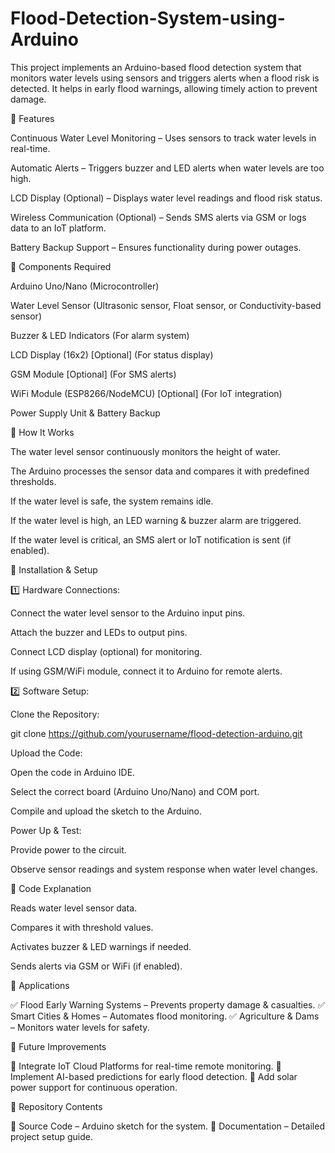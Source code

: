 # Flood-Detection-System-using-Arduino
This project implements an Arduino-based flood detection system that monitors water levels using sensors and triggers alerts when a flood risk is detected. It helps in early flood warnings, allowing timely action to prevent damage.

🔹 Features

Continuous Water Level Monitoring – Uses sensors to track water levels in real-time.

Automatic Alerts – Triggers buzzer and LED alerts when water levels are too high.

LCD Display (Optional) – Displays water level readings and flood risk status.

Wireless Communication (Optional) – Sends SMS alerts via GSM or logs data to an IoT platform.

Battery Backup Support – Ensures functionality during power outages.

🔹 Components Required

Arduino Uno/Nano (Microcontroller)

Water Level Sensor (Ultrasonic sensor, Float sensor, or Conductivity-based sensor)

Buzzer & LED Indicators (For alarm system)

LCD Display (16x2) [Optional] (For status display)

GSM Module [Optional] (For SMS alerts)

WiFi Module (ESP8266/NodeMCU) [Optional] (For IoT integration)

Power Supply Unit & Battery Backup

🔹 How It Works

The water level sensor continuously monitors the height of water.

The Arduino processes the sensor data and compares it with predefined thresholds.

If the water level is safe, the system remains idle.

If the water level is high, an LED warning & buzzer alarm are triggered.

If the water level is critical, an SMS alert or IoT notification is sent (if enabled).

🔹 Installation & Setup

1️⃣ Hardware Connections:

Connect the water level sensor to the Arduino input pins.

Attach the buzzer and LEDs to output pins.

Connect LCD display (optional) for monitoring.

If using GSM/WiFi module, connect it to Arduino for remote alerts.

2️⃣ Software Setup:

Clone the Repository:

git clone https://github.com/yourusername/flood-detection-arduino.git

Upload the Code:

Open the code in Arduino IDE.

Select the correct board (Arduino Uno/Nano) and COM port.

Compile and upload the sketch to the Arduino.

Power Up & Test:

Provide power to the circuit.

Observe sensor readings and system response when water level changes.

🔹 Code Explanation

Reads water level sensor data.

Compares it with threshold values.

Activates buzzer & LED warnings if needed.

Sends alerts via GSM or WiFi (if enabled).

🔹 Applications

✅ Flood Early Warning Systems – Prevents property damage & casualties.
✅ Smart Cities & Homes – Automates flood monitoring.
✅ Agriculture & Dams – Monitors water levels for safety.

🔹 Future Improvements

🔹 Integrate IoT Cloud Platforms for real-time remote monitoring.
🔹 Implement AI-based predictions for early flood detection.
🔹 Add solar power support for continuous operation.

🔹 Repository Contents

📂 Source Code – Arduino sketch for the system.
📂 Documentation – Detailed project setup guide.
